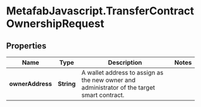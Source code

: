 # MetafabJavascript.TransferContractOwnershipRequest

## Properties

Name | Type | Description | Notes
------------ | ------------- | ------------- | -------------
**ownerAddress** | **String** | A wallet address to assign as the new owner and administrator of the target smart contract. | 


